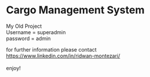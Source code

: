 # Cargo Management System

My Old Project <br>
Username = superadmin <br>
password = admin

for further information please contact <br>
https://www.linkedin.com/in/ridwan-montezari/  <br>
 <br>
enjoy!
